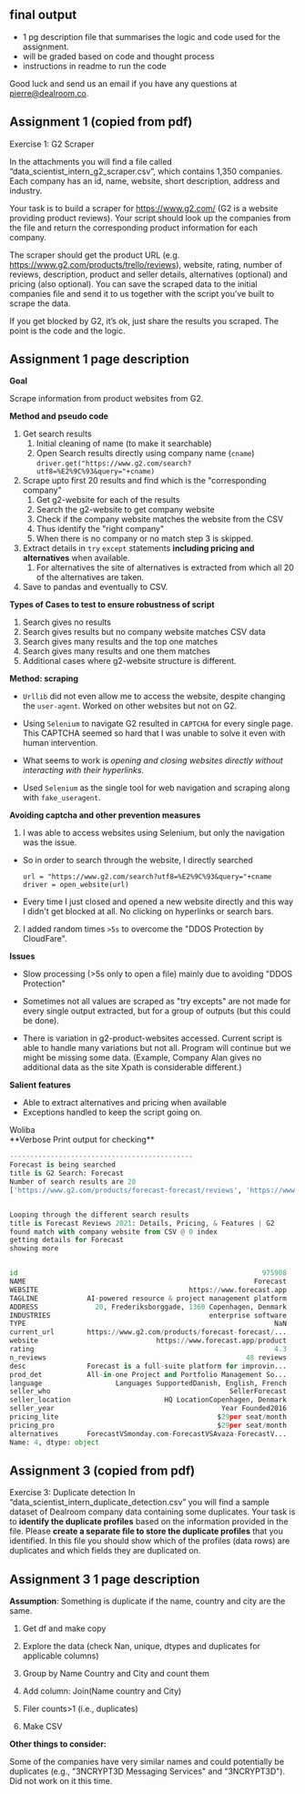 ## final output

- 1 pg description file that summarises the logic and code used for
  the assignment.
- will be graded based on code and thought process
- instructions in readme to run the code

Good luck and send us an email if you have any questions at
pierre@dealroom.co.


## Assignment 1 (copied from pdf)

Exercise 1: G2 Scraper

In the attachments you will find a file called
“data_scientist_intern_g2_scraper.csv”, which contains 1,350
companies. Each company has an id, name, website, short description,
address and industry.

Your task is to build a scraper for https://www.g2.com/ (G2 is a
website providing product reviews). Your script should look up the
companies from the file and return the corresponding product
information for each company.

The scraper should get the product URL
(e.g. https://www.g2.com/products/trello/reviews), website, rating,
number of reviews, description, product and seller details,
alternatives (optional) and pricing (also optional). You can save the
scraped data to the initial companies file and send it to us together
with the script you’ve built to scrape the data.

If you get blocked by G2, it’s ok, just share the results you
scraped. The point is the code and the logic.


## Assignment 1 page description

**Goal**

Scrape information from product websites from G2.

**Method and pseudo code**

1. Get search results
   1. Initial cleaning of name (to make it searchable)
   2. Open Search results directly using company name (`cname`)
   `driver.get("https://www.g2.com/search?utf8=%E2%9C%93&query="+cname)`
2. Scrape upto first 20 results and find which is the "corresponding company"
   1. Get g2-website for each of the results
   2. Search the g2-website to get company website
   3. Check if the company website matches the website from the CSV
   4. Thus identify the "right company"
   5. When there is no company or no match step 3 is skipped.
3. Extract details in `try` `except` statements **including pricing and
   alternatives** when available.
   1. For alternatives the site of alternatives is extracted from which
      all 20 of the alternatives are taken.
4. Save to pandas and eventually to CSV.

**Types of Cases to test to ensure robustness of script**

1. Search gives no results
2. Search gives results but no company website matches CSV data
3. Search gives many results and the top one matches
4. Search gives many results and one them matches
5. Additional cases where g2-website structure is different.

**Method: scraping**

- `Urllib` did not even allow me to access the website, despite
  changing the `user-agent`. Worked on other websites but not on G2.

- Using `Selenium` to navigate G2 resulted in `CAPTCHA` for every
  single page. This CAPTCHA seemed so hard that I was unable to
  solve it even with human intervention.
  
- What seems to work is *opening and closing websites directly without interacting
  with their hyperlinks*.

- Used `Selenium` as the single tool for web navigation and
  scraping along with `fake_useragent`. 
  


**Avoiding captcha and other prevention measures**

1. I was able to access websites using Selenium, but only the
  navigation was the issue.
  
  - So in order to search through the website, I directly searched

	    url = "https://www.g2.com/search?utf8=%E2%9C%93&query="+cname
		driver = open_website(url)
  - Every time I just closed and opened a new website directly and this way I
	didn't get blocked at all. No clicking on hyperlinks or search bars.
	
2. I added random times `>5s` to overcome the "DDOS Protection by
CloudFare".

**Issues**

- Slow processing (>5s only to open a file) mainly due to avoiding
  "DDOS Protection"
- Sometimes not all values are scraped as "try excepts" are not made
for every single output extracted, but for a group of outputs (but this could be done).

- There is variation in g2-product-websites accessed. Current script
is able to handle many variations but not all. Program will continue
but we might be missing some data. (Example, Company Alan gives no
additional data as the site Xpath is considerable different.)

**Salient features**
- Able to extract alternatives and pricing when available
- Exceptions handled to keep the script going on.

<div class="fw-semibold c-midnight-100 word-break-word">Woliba</div>
**Verbose Print output for checking**

``` python
---------------------------------------------
Forecast is being searched
title is G2 Search: Forecast
Number of search results are 20
['https://www.g2.com/products/forecast-forecast/reviews', 'https://www.g2.com/products/forecast/reviews', 'https://www.g2.com/products/amazon-forecast/reviews', 'https://www.g2.com/products/forecast-pro/reviews', 'https://www.g2.com/products/forecast-5/reviews', 'https://www.g2.com/products/site-forecast/reviews', 'https://www.g2.com/products/forecast-edge/reviews', 'https://www.g2.com/products/sas-forecast-server/reviews', 'https://www.g2.com/products/buyer-s-toolbox-forecast/reviews', 'https://www.g2.com/products/floodmapp-forecast/reviews', 'https://www.g2.com/products/demand-forecast-planning/reviews', 'https://www.g2.com/products/sales-forecast-navigator/reviews', 'https://www.g2.com/products/sas-forecast-analyst-workbench/reviews', 'https://www.g2.com/products/construction-cash-flow-forecast/reviews', 'https://www.g2.com/products/demand-management-forecast-management/reviews', 'https://www.g2.com/products/claplan-forecast-monitor-training-plans-and-needs/reviews', 'https://www.g2.com/products/forecastx-wizard/reviews', 'https://www.g2.com/products/forecastingsoftware-com/reviews', 'https://www.g2.com/products/forecastable/reviews', 'https://www.g2.com/products/dude-solutions-capital-forecasting/reviews']


Looping through the different search results
title is Forecast Reviews 2021: Details, Pricing, & Features | G2
found match with company website from CSV @ 0 index
getting details for Forecast
showing more


id                                                            975908
NAME                                                        Forecast
WEBSITE                                     https://www.forecast.app
TAGLINE            AI-powered resource & project management platform
ADDRESS              20, Frederiksborggade, 1360 Copenhagen, Denmark
INDUSTRIES                                       enterprise software
TYPE                                                             NaN
current_url        https://www.g2.com/products/forecast-forecast/...
website                             https://www.forecast.app/product
rating                                                           4.3
n_reviews                                                 48 reviews
desc               Forecast is a full-suite platform for improvin...
prod_det           All-in-one Project and Portfolio Management So...
language                  Languages SupportedDanish, English, French
seller_who                                            SellerForecast
seller_location                       HQ LocationCopenhagen, Denmark
seller_year                                         Year Founded2016
pricing_lite                                       $29per seat/month
pricing_pro                                        $29per seat/month
alternatives       ForecastVSmonday.com-ForecastVSAvaza-ForecastV...
Name: 4, dtype: object
```

## Assignment 3 (copied from pdf)

Exercise 3: Duplicate detection In
“data_scientist_intern_duplicate_detection.csv” you will find a sample
dataset of Dealroom company data containing some duplicates. Your task
is to **identify the duplicate profiles** based on the information
provided in the file. Please **create a separate file to store the
duplicate profiles** that you identified. In this file you should show
which of the profiles (data rows) are duplicates and which fields they
are duplicated on.

## Assignment 3 1 page description

**Assumption**: Something is duplicate if the name, country and city are
the same.

1. Get df and make copy 

2. Explore the data (check Nan, unique, dtypes and duplicates for applicable
   columns)

3. Group by Name Country and City and count them

4. Add column: Join(Name country and City)

5. Filer counts>1 (i.e., duplicates)

6. Make CSV


**Other things to consider:**

Some of the companies have very similar names and could potentially be
duplicates (e.g., "3NCRYPT3D Messaging Services" and "3NCRYPT3D"). Did
not work on it this time.
